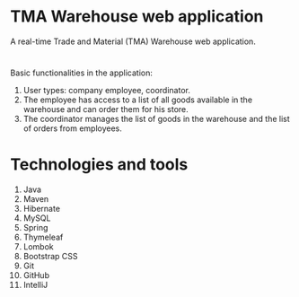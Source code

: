 # TMA Warehouse web application
A real-time Trade and Material (TMA) Warehouse web application.

#
Basic functionalities in the application:
1. User types: company employee, coordinator. 
2. The employee has access to a list of all goods available in the warehouse and can order them for his store. 
3. The coordinator manages the list of goods in the warehouse and the list of orders from employees.


# Technologies and tools
1. Java
2. Maven
3. Hibernate
4. MySQL
5. Spring
6. Thymeleaf
7. Lombok
8. Bootstrap CSS
9. Git
10. GitHub
11. IntelliJ
   

